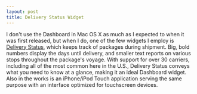 ```yaml
---
layout: post
title: Delivery Status Widget
---
```

I don't use the Dashboard in Mac OS X as much as I expected to when it was first released, but when I do, one of the few widgets I employ is [Delivery Status](http://junecloud.com/software/mac/delivery-status.html), which keeps track of packages during shipment. Big, bold numbers display the days until delivery, and smaller text reports on various stops throughout the package's voyage. With support for over 30 carriers, including all of the most common here in the U.S., Delivery Status conveys what you need to know at a glance, making it an ideal Dashboard widget. Also in the works is an iPhone/iPod Touch application serving the same purpose with an interface optimized for touchscreen devices.
